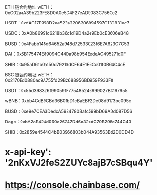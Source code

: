ETH 链合约地址
wETH：0xC02aaA39b223FE8D0A0e5C4F27eAD9083C756Cc2

USDT：0xdAC17F958D2ee523a2206206994597C13D831ec7

USDC：0xA0b86991c6218b36c1d19D4a2e9Eb0cE3606eB48

BUSD：0x4Fabb145d64652a948d72533023f6E7A623C7C53

DAI：0x6B175474E89094C44Da98b954EedeAC495271d0F

SHIB：0x95aD61b0a150d79219dCF64E1E6Cc01f0B64C4cE

BSC 链合约地址
wETH：0x2170Ed0880ac9A755fd29B2688956BD959F933F8

USDT：0x55d398326f99059fF775485246999027B3197955

wBNB：0xbb4CdB9CBd36B01bD1cBaEBF2De08d9173bc095c

BUSD：0xe9e7CEA3DedcA5984780Bafc599bD69ADd087D56

Doge：0xbA2aE424d960c26247Dd6c32edC70B295c744C43

SHIB：0x2859e4544C4bB03966803b044A93563Bd2D0DD4D

# x-api-key': '2nKxVJ2feS2ZUYc8ajB7cSBqu4Y'

# https://console.chainbase.com/

